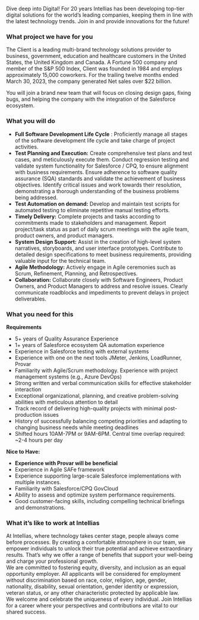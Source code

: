 Dive deep into Digital! For 20 years Intellias has been developing top-tier
digital solutions for the world’s leading companies, keeping them in line with
the latest technology trends. Join in and provide innovations for the future!

### **What project we have for you**

The Client is a leading multi-brand technology solutions provider to business,
government, education and healthcare customers in the United States, the
United Kingdom and Canada. A Fortune 500 company and member of the S&P 500
Index, Client was founded in 1984 and employs approximately 15,000 coworkers.
For the trailing twelve months ended March 30, 2023, the company generated Net
sales over $22 billion.

You will join a brand new team that will focus on closing design gaps, fixing
bugs, and helping the company with the integration of the Salesforce
ecosystem.

### **What you will do**

  * **Full Software Development Life Cycle** : Proficiently manage all stages of the software development life cycle and take charge of project activities.
  * **Test Planning and Execution:** Create comprehensive test plans and test cases, and meticulously execute them. Conduct regression testing and validate system functionality for Salesforce / CPQ, to ensure alignment with business requirements. Ensure adherence to software quality assurance (SQA) standards and validate the achievement of business objectives. Identify critical issues and work towards their resolution, demonstrating a thorough understanding of the business problems being addressed.
  * **Test Automation on demand:** Develop and maintain test scripts for automated testing to eliminate repetitive manual testing efforts.
  * **Timely Delivery:** Complete projects and tasks according to commitments made to stakeholders and management. Report project/task status as part of daily scrum meetings with the agile team, product owners, and product managers.
  * **System Design Support:** Assist in the creation of high-level system narratives, storyboards, and user interface prototypes. Contribute to detailed design specifications to meet business requirements, providing valuable input for the technical team.
  * **Agile Methodology:** Actively engage in Agile ceremonies such as Scrum, Refinement, Planning, and Retrospectives.
  * **Collaboration:** Collaborate closely with Software Engineers, Product Owners, and Product Managers to address and resolve issues. Clearly communicate roadblocks and impediments to prevent delays in project deliverables.

### **What you need for this**

**Requirements**

  * 5+ years of Quality Assurance Experience
  * 1+ years of Salesforce ecosystem QA automation experience
  * Experience in Salesforce testing with external systems
  * Experience with one on the next tools JMeter, Jenkins, LoadRunner, Provar
  * Familiarity with Agile/Scrum methodology. Experience with project management systems (e.g., Azure DevOps)
  * Strong written and verbal communication skills for effective stakeholder interaction
  * Exceptional organizational, planning, and creative problem-solving abilities with meticulous attention to detail
  * Track record of delivering high-quality projects with minimal post-production issues
  * History of successfully balancing competing priorities and adapting to changing business needs while meeting deadlines
  * Shifted hours 10AM-7PM or 9AM-6PM. Central time overlap required: ~2-4 hours per day

**Nice to Have:**

  * **Experience with Provar will be beneficial**
  * Experience in Agile SAFe framework
  * Experience supporting large-scale Salesforce implementations with multiple instances.
  * Familiarity with Salesforce/CPQ GovCloud
  * Ability to assess and optimize system performance requirements.
  * Good customer-facing skills, including compelling technical briefings and demonstrations.

### **What it’s like to work at Intellias**

At Intellias, where technology takes center stage, people always come before
processes. By creating a comfortable atmosphere in our team, we empower
individuals to unlock their true potential and achieve extraordinary results.
That’s why we offer a range of benefits that support your well-being and
charge your professional growth.  
We are committed to fostering equity, diversity, and inclusion as an equal
opportunity employer. All applicants will be considered for employment without
discrimination based on race, color, religion, age, gender, nationality,
disability, sexual orientation, gender identity or expression, veteran status,
or any other characteristic protected by applicable law.  
We welcome and celebrate the uniqueness of every individual. Join Intellias
for a career where your perspectives and contributions are vital to our shared
success.